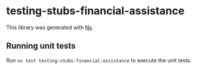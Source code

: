# testing-stubs-financial-assistance

This library was generated with [Nx](https://nx.dev).

## Running unit tests

Run `nx test testing-stubs-financial-assistance` to execute the unit tests.
